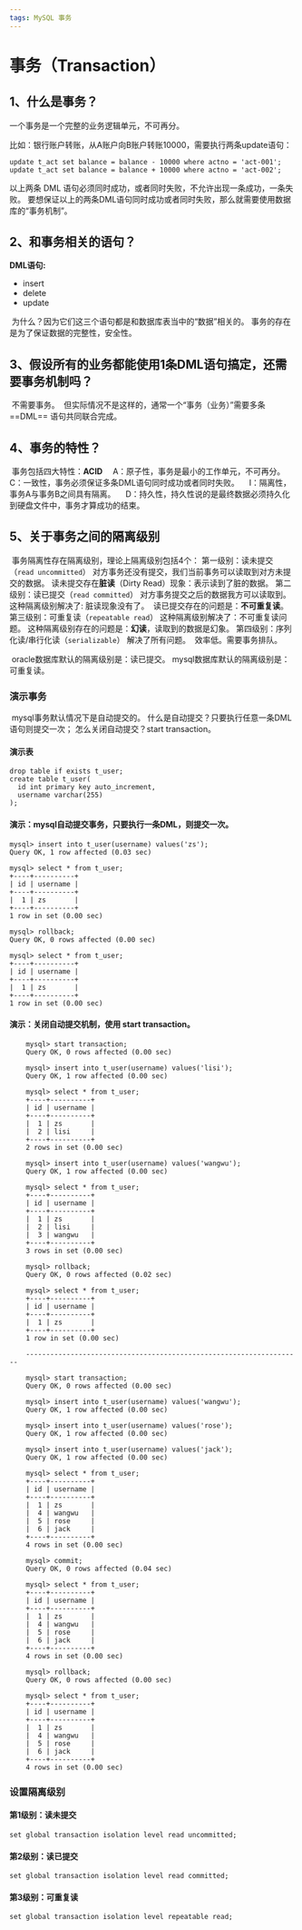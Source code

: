 ```yaml
---
tags: MySQL 事务
---
```


# 事务（Transaction）

## 1、什么是事务？

一个事务是一个完整的业务逻辑单元，不可再分。

比如：银行账户转账，从A账户向B账户转账10000，需要执行两条update语句：

```mysql
update t_act set balance = balance - 10000 where actno = 'act-001';
update t_act set balance = balance + 10000 where actno = 'act-002';
```

以上两条 DML 语句必须同时成功，或者同时失败，不允许出现一条成功，一条失败。
要想保证以上的两条DML语句同时成功或者同时失败，那么就需要使用数据库的“事务机制”。

## 2、和事务相关的语句？

**DML语句:**

* insert 
* delete
* update

​	为什么？因为它们这三个语句都是和数据库表当中的“数据”相关的。
​	事务的存在是为了保证数据的完整性，安全性。

## 3、假设所有的业务都能使用1条DML语句搞定，还需要事务机制吗？

​	不需要事务。
​	但实际情况不是这样的，通常一个“事务（业务）”需要多条 ==DML== 语句共同联合完成。

## 4、事务的特性？

​	事务包括四大特性：**ACID**
&emsp;A：原子性，事务是最小的工作单元，不可再分。
&emsp;C：一致性，事务必须保证多条DML语句同时成功或者同时失败。
&emsp;I：隔离性，事务A与事务B之间具有隔离。
&emsp;D：持久性，持久性说的是最终数据必须持久化到硬盘文件中，事务才算成功的结束。

## 5、关于事务之间的隔离级别

​	事务隔离性存在隔离级别，理论上隔离级别包括4个：
​		第一级别：读未提交（`read uncommitted`）
​			对方事务还没有提交，我们当前事务可以读取到对方未提交的数据。
​			读未提交存在**脏读**（Dirty Read）现象：表示读到了脏的数据。
​		第二级别：读已提交（`read committed`）
​			对方事务提交之后的数据我方可以读取到。
​			这种隔离级别解决了: 脏读现象没有了。
​			读已提交存在的问题是：**不可重复读**。
​		第三级别：可重复读（`repeatable read`）
​			这种隔离级别解决了：不可重复读问题。
​			这种隔离级别存在的问题是：**幻读**，读取到的数据是幻象。
​		第四级别：序列化读/串行化读（`serializable`） 
​			解决了所有问题。
​			效率低。需要事务排队。

​	oracle数据库默认的隔离级别是：读已提交。
​	mysql数据库默认的隔离级别是：可重复读。

### 演示事务

​	mysql事务默认情况下是自动提交的。
​		什么是自动提交？只要执行任意一条DML语句则提交一次；
​		怎么关闭自动提交？start transaction。

#### 演示表

```mysql
drop table if exists t_user;
create table t_user(
  id int primary key auto_increment,
  username varchar(255)
);
```

#### 演示：mysql自动提交事务，只要执行一条DML，则提交一次。

```mysql
mysql> insert into t_user(username) values('zs');
Query OK, 1 row affected (0.03 sec)

mysql> select * from t_user;
+----+----------+
| id | username |
+----+----------+
|  1 | zs       |
+----+----------+
1 row in set (0.00 sec)

mysql> rollback;
Query OK, 0 rows affected (0.00 sec)

mysql> select * from t_user;
+----+----------+
| id | username |
+----+----------+
|  1 | zs       |
+----+----------+
1 row in set (0.00 sec)
```

#### 演示：关闭自动提交机制，使用 start transaction。

```mysql
	mysql> start transaction;
	Query OK, 0 rows affected (0.00 sec)

	mysql> insert into t_user(username) values('lisi');
	Query OK, 1 row affected (0.00 sec)

	mysql> select * from t_user;
	+----+----------+
	| id | username |
	+----+----------+
	|  1 | zs       |
	|  2 | lisi     |
	+----+----------+
	2 rows in set (0.00 sec)

	mysql> insert into t_user(username) values('wangwu');
	Query OK, 1 row affected (0.00 sec)

	mysql> select * from t_user;
	+----+----------+
	| id | username |
	+----+----------+
	|  1 | zs       |
	|  2 | lisi     |
	|  3 | wangwu   |
	+----+----------+
	3 rows in set (0.00 sec)

	mysql> rollback;
	Query OK, 0 rows affected (0.02 sec)

	mysql> select * from t_user;
	+----+----------+
	| id | username |
	+----+----------+
	|  1 | zs       |
	+----+----------+
	1 row in set (0.00 sec)
	
	--------------------------------------------------------------------
	
	mysql> start transaction;
	Query OK, 0 rows affected (0.00 sec)

	mysql> insert into t_user(username) values('wangwu');
	Query OK, 1 row affected (0.00 sec)

	mysql> insert into t_user(username) values('rose');
	Query OK, 1 row affected (0.00 sec)

	mysql> insert into t_user(username) values('jack');
	Query OK, 1 row affected (0.00 sec)

	mysql> select * from t_user;
	+----+----------+
	| id | username |
	+----+----------+
	|  1 | zs       |
	|  4 | wangwu   |
	|  5 | rose     |
	|  6 | jack     |
	+----+----------+
	4 rows in set (0.00 sec)

	mysql> commit;
	Query OK, 0 rows affected (0.04 sec)

	mysql> select * from t_user;
	+----+----------+
	| id | username |
	+----+----------+
	|  1 | zs       |
	|  4 | wangwu   |
	|  5 | rose     |
	|  6 | jack     |
	+----+----------+
	4 rows in set (0.00 sec)

	mysql> rollback;
	Query OK, 0 rows affected (0.00 sec)

	mysql> select * from t_user;
	+----+----------+
	| id | username |
	+----+----------+
	|  1 | zs       |
	|  4 | wangwu   |
	|  5 | rose     |
	|  6 | jack     |
	+----+----------+
	4 rows in set (0.00 sec)
```
### 设置隔离级别

#### 第1级别：读未提交

`set global transaction isolation level read uncommitted;`

#### 第2级别：读已提交

`set global transaction isolation level read committed;`

#### 第3级别：可重复读

`set global transaction isolation level repeatable read;`

